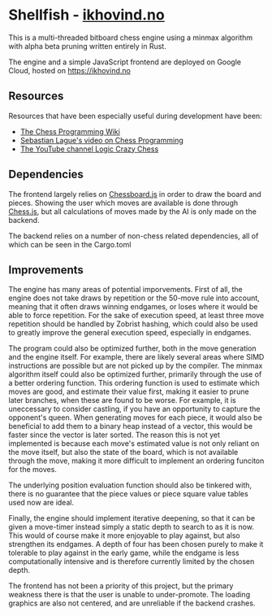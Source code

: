 # Shellfish - [ikhovind.no](https://ikhovind.no)

This is a multi-threaded bitboard chess engine using a minmax algorithm with alpha beta pruning written entirely in Rust. 

The engine and a simple JavaScript frontend are deployed on Google Cloud, hosted on https://ikhovind.no

## Resources

Resources that have been especially useful during development have been:

   * [The Chess Programming Wiki](https://www.chessprogramming.org/)
   * [Sebastian Lague's video on Chess Programming](https://www.youtube.com/watch?v=U4ogK0MIzqk) 
   * [The YouTube channel Logic Crazy Chess](https://www.youtube.com/logiccrazyguide)

## Dependencies

The frontend largely relies on [Chessboard.js](https://chessboardjs.com/) in order to draw the board and pieces. 
Showing the user which moves are available is done through [Chess.js](https://github.com/jhlywa/chess.js), but all calculations of moves made by the AI is only made on the backend.

The backend relies on a number of non-chess related dependencies, all of which can be seen in the Cargo.toml

## Improvements
The engine has many areas of potential imporvements. First of all, the engine does not take draws by repetition or the 50-move rule into account, meaning that it often draws winning endgames, or loses where it would be able to force repetition. For the sake of execution speed, at least three move repetition should be handled by Zobrist hashing, which could also be used to greatly improve the general execution speed, especially in endgames.

The program could also be optimized further, both in the move generation and the engine itself. For example, there are likely several areas where SIMD instructions are possible but are not picked up by the compiler. The minmax algorithm itself could also be optimized further, primarily through the use of a better ordering function. 
This ordering function is used to estimate which moves are good, and estimate their value first, making it easier to prune later branches, when these are found to be worse. For example, it is uneccessary to consider castling, if you have an opportunity to capture the opponent's queen. When generating moves for each piece, it would also be beneficial to add them to a binary heap instead of a vector, this would be faster since the vector is later sorted. The reason this is not yet implemented is because each move's estimated value is not only reliant on the move itself, but also the state of the board, which is not available through the move, making it more difficult to implement an ordering funciton for the moves. 

The underlying position evaluation function should also be tinkered with, there is no guarantee that the piece values or piece square value tables used now are ideal.

Finally, the engine should implement iterative deepening, so that it can be given a move-timer instead simply a static depth to search to as it is now. This would of course make it more enjoyable to play against, but also strengthen its endgames. A depth of four has been chosen purely to make it tolerable to play against in the early game, while the endgame is less computationally intensive and is therefore currently limited by the chosen depth.

The frontend has not been a priority of this project, but the primary weakness there is that the user is unable to under-promote. The loading graphics are also not centered, and are unreliable if the backend crashes.

